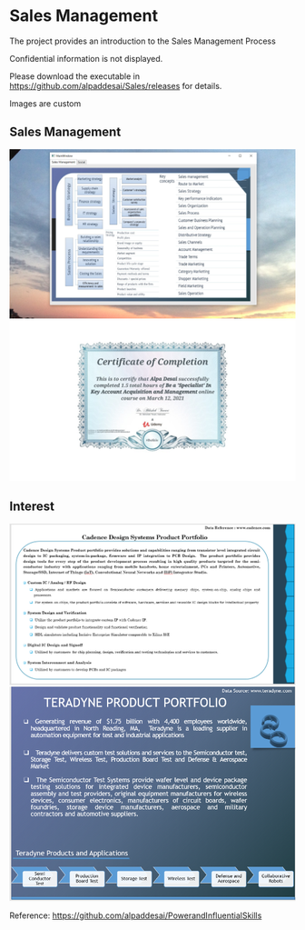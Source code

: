 # Sales Management

The project provides an introduction to the Sales Management Process

Confidential information is not displayed.

Please download the executable in https://github.com/alpaddesai/Sales/releases for details.

Images are custom

## Sales Management 
![image](SalesManagement.png)
![image](Sales.jpg)

## Interest
![image](Image_cdsn.png)
![image](image_ter.png)

Reference: https://github.com/alpaddesai/PowerandInfluentialSkills
